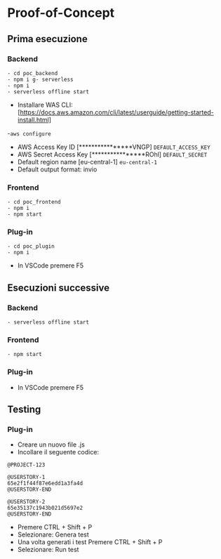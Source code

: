 # Proof-of-Concept

## Prima esecuzione

### Backend

```
- cd poc_backend
- npm i g- serverless
- npm i
- serverless offline start
```
- Installare WAS CLI: [https://docs.aws.amazon.com/cli/latest/userguide/getting-started-install.html]

-```aws configure```
- AWS Access Key ID [****************VNGP] ```DEFAULT_ACCESS_KEY```
- AWS Secret Access Key [****************ROhl] ```DEFAULT_SECRET```
- Default region name [eu-central-1] ```eu-central-1```
- Default output format: invio

### Frontend

```
- cd poc_frontend
- npm i
- npm start
```

### Plug-in

```
- cd poc_plugin
- npm i
```
- In VSCode premere F5

## Esecuzioni successive

### Backend

```
- serverless offline start
```

### Frontend

```
- npm start
```

### Plug-in

- In VSCode premere F5

## Testing

### Plug-in

- Creare un nuovo file .js
- Incollare il seguente codice:
```
@PROJECT-123

@USERSTORY-1
65e2f1f44f87e6edd1a3fa4d
@USERSTORY-END

@USERSTORY-2
65e35137c1943b021d5697e2
@USERSTORY-END
```
- Premere CTRL + Shift + P
- Selezionare: Genera test
- Una volta generati i test Premere CTRL + Shift + P
- Selezionare: Run test
